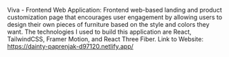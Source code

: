 Viva - Frontend Web Application: Frontend web-based landing and product customization page that encourages user engagement by allowing users to design their own pieces of furniture based on the style and colors they want. The technologies I used to build this application are React, TailwindCSS, Framer Motion, and React Three Fiber. Link to Website: https://dainty-paprenjak-d97120.netlify.app/
